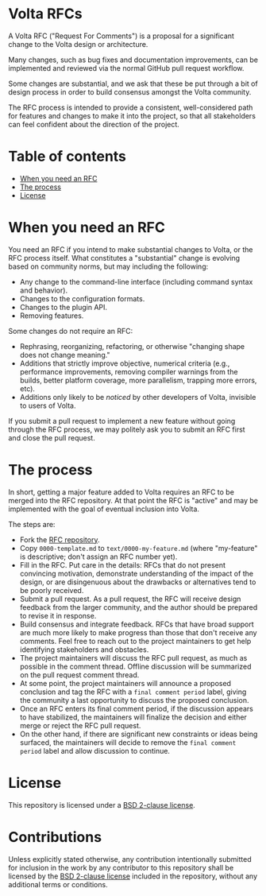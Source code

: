 # Volta RFCs

A Volta RFC ("Request For Comments") is a proposal for a significant change to the Volta design or architecture.

Many changes, such as bug fixes and documentation improvements, can be implemented and reviewed via the normal GitHub pull request workflow.

Some changes are substantial, and we ask that these be put through a bit of design process in order to build consensus amongst the Volta community.

The RFC process is intended to provide a consistent, well-considered path for features and changes to make it into the project, so that all stakeholders can feel confident about the direction of the project.

# Table of contents

  - [When you need an RFC](#when-you-need-an-rfc)
  - [The process](#the-process)
  - [License](#license)

# When you need an RFC

You need an RFC if you intend to make substantial changes to Volta, or the RFC process itself. What constitutes a "substantial" change is evolving based on community norms, but may including the following:

  - Any change to the command-line interface (including command syntax and behavior).
  - Changes to the configuration formats.
  - Changes to the plugin API.
  - Removing features.

Some changes do not require an RFC:

  - Rephrasing, reorganizing, refactoring, or otherwise "changing shape does not change meaning."
  - Additions that strictly improve objective, numerical criteria (e.g., performance improvements, removing compiler warnings from the builds, better platform coverage, more parallelism, trapping more errors, etc).
  - Additions only likely to be _noticed_ by other developers of Volta, invisible to users of Volta.

If you submit a pull request to implement a new feature without going through the RFC process, we may politely ask you to submit an RFC first and close the pull request.

# The process

In short, getting a major feature added to Volta requires an RFC to be merged into the RFC repository. At that point the RFC is "active" and may be implemented with the goal of eventual inclusion into Volta.

The steps are:

- Fork the [RFC repository](https://github.com/volta-cli/rfcs).
- Copy `0000-template.md` to `text/0000-my-feature.md` (where "my-feature" is descriptive; don't assign an RFC number yet).
- Fill in the RFC. Put care in the details: RFCs that do not present convincing motivation, demonstrate understanding of the impact of the design, or are disingenuous about the drawbacks or alternatives tend to be poorly received.
- Submit a pull request. As a pull request, the RFC will receive design feedback from the larger community, and the author should be prepared to revise it in response.
- Build consensus and integrate feedback. RFCs that have broad support are much more likely to make progress than those that don't receive any comments. Feel free to reach out to the project maintainers to get help identifying stakeholders and obstacles.
- The project maintainers will discuss the RFC pull request, as much as possible in the comment thread. Offline discussion will be summarized on the pull request comment thread.
- At some point, the project maintainers will announce a proposed conclusion and tag the RFC with a `final comment period` label, giving the community a last opportunity to discuss the proposed conclusion.
- Once an RFC enters its final comment period, if the discussion appears to have stabilized, the maintainers will finalize the decision and either merge or reject the RFC pull request.
- On the other hand, if there are significant new constraints or ideas being surfaced, the maintainers will decide to remove the `final comment period` label and allow discussion to continue.

# License

This repository is licensed under a [BSD 2-clause license](https://github.com/notion-cli/rfcs/blob/master/LICENSE).

# Contributions

Unless explicitly stated otherwise, any contribution intentionally submitted for inclusion in the work by any contributor to this repository shall be licensed by the [BSD 2-clause license](https://github.com/notion-cli/rfcs/blob/master/LICENSE) included in the repository, without any additional terms or conditions.
